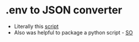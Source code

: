 # .env to JSON converter

- Literally this [script](https://gist.github.com/GabLeRoux/d6b2c2f7a69ebcd8430ea59c9bcc62c0)
- Also was helpful to package a python script - [SO](https://stackoverflow.com/a/43837692)
